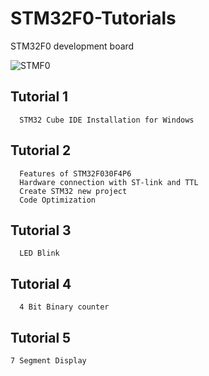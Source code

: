 # STM32F0-Tutorials

 STM32F0 development board

 ![STMF0](https://github.com/exenso/STM32F0-Tutorials/assets/165152718/6925e954-9173-48e0-bbf9-54d2a1021146)


## Tutorial 1
      STM32 Cube IDE Installation for Windows

## Tutorial 2
      Features of STM32F030F4P6
      Hardware connection with ST-link and TTL 
      Create STM32 new project 
      Code Optimization 

## Tutorial 3
      LED Blink
      
## Tutorial 4
      4 Bit Binary counter

## Tutorial 5
    7 Segment Display

